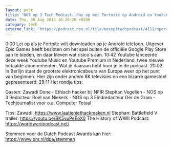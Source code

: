 ```yaml
---
layout: post
title: "NOS op 3 Tech Podcast: Pas op met Fortnite op Android en Youtube Premium"
date: Thu, 30 Aug 2018 16:20:28 +0200
category: tech
externe_link: "https://podcast.npo.nl/file/nosop3techpodcast/4111/nporadio1_nosop3techpodcast_20180830_nos-op-3-tech-podcast-pas-op-met-fortnite-op-android-en-youtube-premium.mp3"
---
```


0:00 Let op als je Fortnite wilt downloaden op je Android telefoon. Uitgever Epic Games heeft besloten om het spel buiten de officiële Google Play Store aan te bieden, en daar kleven wat risico's aan.
10:42 Youtube lanceerde deze week Youtube Music en Youtube Premium in Nederland, twee nieuwe betaalde abonnementen. Wat je daaraan hebt hoor je in de podcast.
20:02 In Berlijn staat de grootste elektronicabeurs van Europa weer op het punt van beginnen. Hier zijn onder andere 8K televisies en een bizarre gamestoel gepresenteerd.
29:11 Het rondje tips:

Gasten:
Zawadi Done - Ethisch hacker bij NFIR
Stephan Vegelien - NOS op 3 Redacteur
Roel van Niekerk - NOS op 3 Eindredacteur
Ger de Gram - Techjournalist voor o.a. Computer Totaal

Tips:
Zawadi: https://www.laatjeniethackmaken.nl
Stephan: Battlefield V trailer: https://youtu.be/BK5vuPeEoX0
The History of WWII Podcast: https://worldwariipodcast.net/

Stemmen voor de Dutch Podcast Awards kan hier:
https://www.bnr.nl/dpa/stemmen<img src="http://feeds.feedburner.com/~r/nosop3-tech-podcast/~4/tL-au4BgOZE" height="1" width="1" alt=""/>

